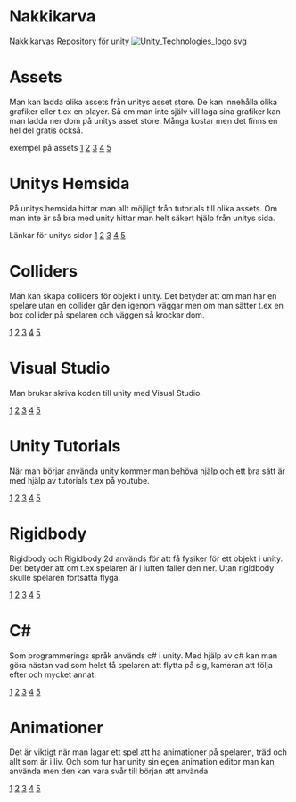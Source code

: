 # Nakkikarva
Nakkikarvas Repository för unity
![Unity_Technologies_logo svg](https://user-images.githubusercontent.com/105705809/168759168-91469bd1-a0f4-47c6-ab1f-d3417e8ca181.png)

# Assets

Man kan ladda olika assets från unitys asset store. 
De kan innehålla olika grafiker eller t.ex en player. 
Så om man inte själv vill laga sina grafiker kan man ladda ner dom på unitys asset store. 
Många kostar men det finns en hel del gratis också. 

exempel på assets
[1](https://assetstore.unity.com/packages/tools/physics/silantro-helicopter-simulator-toolkit-142612)
[2](https://assetstore.unity.com/packages/2d/gui/ui-kit-pro-huge-bundle-203543)
[3](https://assetstore.unity.com/packages/2d/textures-materials/free-christmas-gift-from-blink-2021-209810)
[4](https://assetstore.unity.com/packages/2d/characters/enemy-galore-1-pixel-art-208921)
[5](https://assetstore.unity.com/packages/2d/textures-materials/sky/20-stylized-skies-pack-179742) 

# Unitys Hemsida

På unitys hemsida hittar man allt möjligt från tutorials till olika assets. 
Om man inte är så bra med unity hittar man helt säkert hjälp från unitys sida. 

Länkar för unitys sidor
[1](https://unity.com/)
[2](https://unity.com/products)
[3](https://unity.com/solutions)
[4](https://unity.com/learn)
[5](https://unity.com/support-services)


# Colliders

Man kan skapa colliders för objekt i unity. Det betyder att om man har en spelare utan en collider går den igenom väggar
men om man sätter t.ex en box collider på spelaren och väggen så krockar dom. 

[1](https://www.youtube.com/watch?v=S0MXZ6AXzTE)
[2](https://www.youtube.com/watch?v=bh9ArKrPY8w)
[3](https://www.youtube.com/watch?v=ms6r59X6rRc)
[4](https://www.youtube.com/watch?v=6C4KfuW2q8Y)
[5](https://www.youtube.com/watch?v=ZoZcBgRR9ns)





# Visual Studio

Man brukar skriva koden till unity med Visual Studio. 

[1](https://www.youtube.com/watch?v=dwcT-Dch0bA)
[2](https://www.youtube.com/watch?v=5AOp8zFu4Vg)
[3](https://www.youtube.com/watch?v=nbbIesdfCSI)
[4](https://www.youtube.com/watch?v=KiVL5rfVdTw)
[5](https://www.youtube.com/watch?v=CieCJ2mNTXE)




# Unity Tutorials

När man börjar använda unity kommer man behöva hjälp och ett bra sätt är med hjälp av tutorials t.ex på youtube. 

[1](https://www.youtube.com/watch?v=hkaysu1Z-N8)
[2](https://www.youtube.com/watch?v=pwZpJzpE2lQ)
[3](https://www.youtube.com/watch?v=E6A4WvsDeLE)
[4](https://www.youtube.com/watch?v=286SGzpUx9o)
[5](https://www.youtube.com/watch?v=7iYWpzL9GkM)





# Rigidbody

Rigidbody och Rigidbody 2d används för att få fysiker för ett objekt i unity. Det betyder att om t.ex spelaren är i luften faller den ner. 
Utan rigidbody skulle spelaren fortsätta flyga. 

[1](https://www.youtube.com/watch?v=WTGcs10Sj34)
[2](https://www.youtube.com/watch?v=ixM2W2tPn6c)
[3](https://docs.unity3d.com/ScriptReference/Rigidbody.html)
[4](https://en.wikipedia.org/wiki/Rigid_body)
[5](https://www.tech-recipes.com/game-engine/how-to-add-rigidbody-to-a-gameobject-in-unity-3d-game-development/)








# C#

Som programmerings språk används c# i unity. Med hjälp av c# kan man göra nästan vad som helst få spelaren att flytta på sig, kameran att följa efter
och mycket annat. 

[1](https://www.w3schools.com/cs/index.php)
[2](https://fi.wikipedia.org/wiki/C_sharp)
[3](https://www.youtube.com/watch?v=GhQdlIFylQ8)
[4](https://docs.microsoft.com/en-us/dotnet/csharp/)
[5](https://www.youtube.com/watch?v=ravLFzIguCM)



# Animationer

Det är viktigt när man lagar ett spel att ha animationer på spelaren, träd och allt som är i liv.
Och som tur har unity sin egen animation editor man kan använda men den kan vara svår till början att använda

[1](https://docs.unity3d.com/Manual/AnimationSection.html)
[2](https://www.youtube.com/watch?v=sgHicuJAu3g)
[3](https://learn.unity.com/tutorial/controlling-animation)
[4](https://itnext.io/basics-of-3d-animation-in-unity-tutorial-d2d6ff3bc6b7)
[5](https://github.com/Unity-Technologies/Unity.Animation.Samples)

